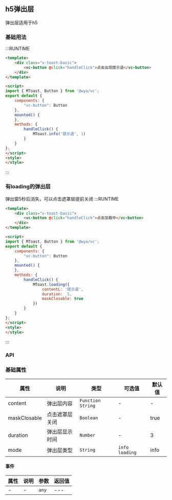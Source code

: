 ## h5弹出层
弹出层适用于h5

### 基础用法
:::RUNTIME
```html
<template>
	<div class="v-toast-basic">
		<vc-button @click="handleClick">点击出现提示语</vc-button>
	</div>
</template>

<script>
import { MToast, Button } from '@wya/vc';
export default {
	components: {
        "vc-button": Button
    },
	mounted() {
	},
	methods: {
		handleClick() {
			MToast.info('提示语', 1)
		}
	}
};
</script>
<style>
</style>
```
:::

### 有loading的弹出层
弹出窗5秒后消失，可以点击遮罩层提前关闭
:::RUNTIME
```html
<template>
	<div class="v-toast-basic">
		<vc-button @click="handleClick">点击加载中</vc-button>
	</div>
</template>

<script>
import { MToast, Button } from '@wya/vc';
export default {
	components: {
        "vc-button": Button
    },
	mounted() {
	},
	methods: {
		handleClick() {
			MToast.loading({
				contentL: '提示语',
				duration:  5,
				maskClosable: true
			})
		}
	}
};
</script>
<style>
</style>
```
:::
### API

### 基础属性

属性 | 说明 | 类型 | 可选值 | 默认值
---|---|---|---|---
content | 弹出层内容 | `Function` `String` | - |-
maskClosable | 点击遮罩层关闭 | `Boolean` | - | true
duration | 弹出层显示时间 | `Number` | - | 3
mode | 弹出层类型 | `String` | `info` `loading` | info


#### 事件

属性 | 说明 | 参数 | 返回值
---|---|---|---
- | - | `any`|---
